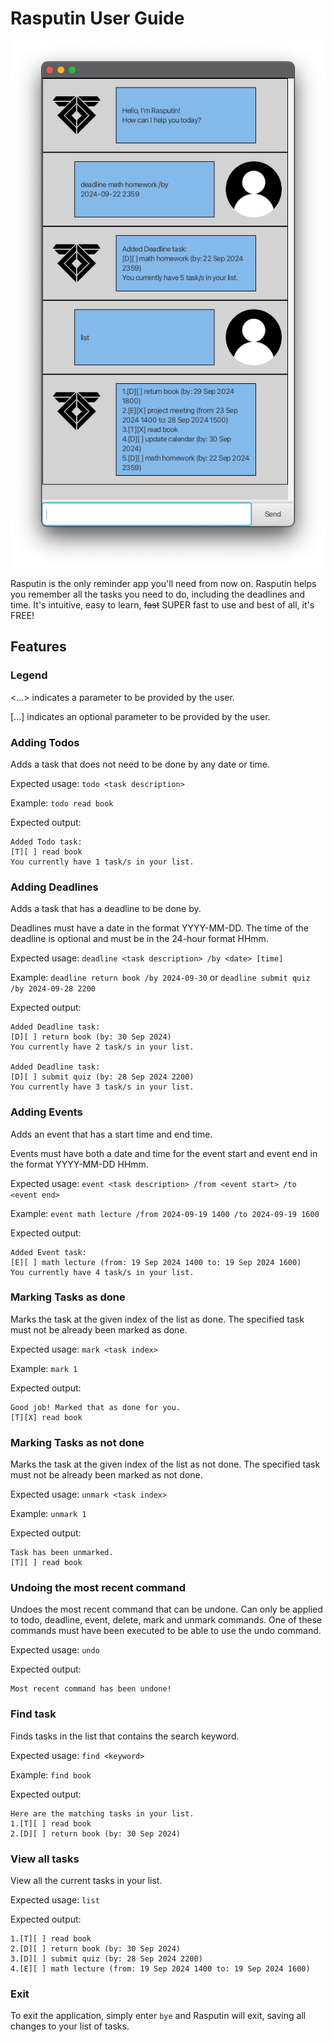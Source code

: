 # Rasputin User Guide


![Example of Rasputin in use](Ui.png)

Rasputin is the only reminder app you'll need from now on. 
Rasputin helps you remember all the tasks you need to do, including the deadlines and time. 
It's intuitive, easy to learn, ~~fast~~ SUPER fast to use and best of all, it's FREE!

## Features

### Legend

<...> indicates a parameter to be provided by the user.

[...] indicates an optional parameter to be provided by the user.

### Adding Todos

Adds a task that does not need to be done by any date or time.

Expected usage: `todo <task description>`

Example: `todo read book`

Expected output:
```
Added Todo task:
[T][ ] read book
You currently have 1 task/s in your list.
```

### Adding Deadlines

Adds a task that has a deadline to be done by. 

Deadlines must have a date in the format YYYY-MM-DD. 
The time of the deadline is optional and must be in the 24-hour format HHmm.

Expected usage: `deadline <task description> /by <date> [time]`

Example: `deadline return book /by 2024-09-30` or `deadline submit quiz /by 2024-09-28 2200`

Expected output: 
```
Added Deadline task:
[D][ ] return book (by: 30 Sep 2024)
You currently have 2 task/s in your list.

Added Deadline task:
[D][ ] submit quiz (by: 28 Sep 2024 2200)
You currently have 3 task/s in your list.
```

### Adding Events
Adds an event that has a start time and end time.

Events must have both a date and time for the event start and event end in the format YYYY-MM-DD HHmm.

Expected usage: `event <task description> /from <event start> /to <event end>`

Example: `event math lecture /from 2024-09-19 1400 /to 2024-09-19 1600`

Expected output:
```
Added Event task:
[E][ ] math lecture (from: 19 Sep 2024 1400 to: 19 Sep 2024 1600)
You currently have 4 task/s in your list.
```

### Marking Tasks as done
Marks the task at the given index of the list as done.
The specified task must not be already been marked as done.

Expected usage: `mark <task index>`

Example: `mark 1`

Expected output:
```
Good job! Marked that as done for you.
[T][X] read book
```

### Marking Tasks as not done
Marks the task at the given index of the list as not done.
The specified task must not be already been marked as not done.

Expected usage: `unmark <task index>`

Example: `unmark 1`

Expected output:
```
Task has been unmarked.
[T][ ] read book
```

### Undoing the most recent command

Undoes the most recent command that can be undone.
Can only be applied to todo, deadline, event, delete, mark and unmark commands.
One of these commands must have been executed to be able to use the undo command.

Expected usage: `undo`

Expected output:
```
Most recent command has been undone!
```

### Find task

Finds tasks in the list that contains the search keyword.

Expected usage: `find <keyword>`

Example: `find book`

Expected output:
```
Here are the matching tasks in your list.
1.[T][ ] read book
2.[D][ ] return book (by: 30 Sep 2024)
```

### View all tasks

View all the current tasks in your list.

Expected usage: `list`

Expected output:
```
1.[T][ ] read book
2.[D][ ] return book (by: 30 Sep 2024)
3.[D][ ] submit quiz (by: 28 Sep 2024 2200)
4.[E][ ] math lecture (from: 19 Sep 2024 1400 to: 19 Sep 2024 1600)
```


### Exit

To exit the application, simply enter `bye` and Rasputin will exit, saving all changes to your list of tasks.
